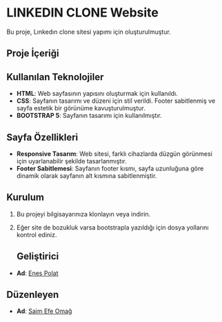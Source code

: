 # LINKEDIN CLONE Website

Bu proje, Lınkedın clone sitesi yapımı için oluşturulmuştur.


## Proje İçeriği

## Kullanılan Teknolojiler

- **HTML**: Web sayfasının yapısını oluşturmak için kullanıldı.
- **CSS**: Sayfanın tasarımı ve düzeni için stil verildi. Footer sabitlenmiş ve sayfa estetik bir görünüme kavuşturulmuştur.
- **BOOTSTRAP 5**: Sayfanın tasarımı için kullanılmıştır.
  
## Sayfa Özellikleri

- **Responsive Tasarım**: Web sitesi, farklı cihazlarda düzgün görünmesi için uyarlanabilir şekilde tasarlanmıştır.
- **Footer Sabitlemesi**: Sayfanın footer kısmı, sayfa uzunluğuna göre dinamik olarak sayfanın alt kısmına sabitlenmiştir.

## Kurulum

1. Bu projeyi bilgisayarınıza klonlayın veya indirin.
2. Eğer site de bozukluk varsa bootstrapla yazıldığı için dosya yollarını kontrol ediniz.
   
   ## Geliştirici

- **Ad**: [Enes Polat](https://github.com/enespolat25)

## Düzenleyen

- **Ad**: [Saim Efe Omağ](https://github.com/Efe774)

